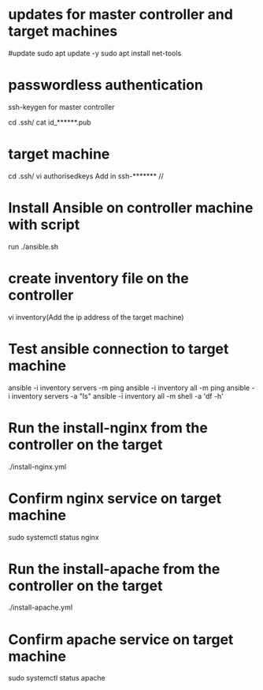 # updates for master controller and target machines
#update  sudo apt update -y
sudo apt install net-tools
# passwordless authentication
ssh-keygen  for master controller

cd .ssh/
cat id_******.pub
# target machine 
cd .ssh/
vi authorisedkeys
Add in ssh-******* //

# Install Ansible on controller machine with script
run ./ansible.sh

# create inventory file on the controller
vi inventory(Add the ip address of the target machine)

# Test ansible connection to target machine
ansible -i inventory servers -m ping
ansible -i inventory all -m ping
ansible -i inventory servers -a "ls"
ansible -i inventory all -m shell -a 'df -h'

# Run the install-nginx from the controller on the target
./install-nginx.yml

# Confirm nginx service on target machine
sudo systemctl status nginx

# Run the install-apache from the controller on the target
./install-apache.yml

# Confirm apache service on target machine
sudo systemctl status apache